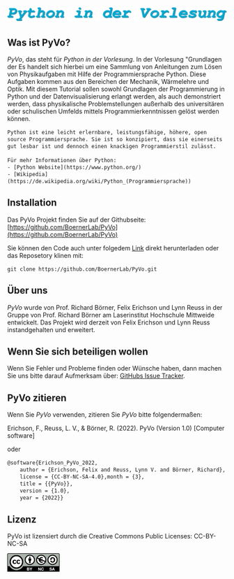 # ![Home](Abbildungen/headlines/main.png)

## Was ist PyVo?
*PyVo*, das steht für *Python in der Vorlesung*. In der Vorlesung "Grundlagen der Es handelt sich hierbei um eine Sammlung von Anleitungen zum Lösen von Physikaufgaben mit Hilfe der Programmiersprache 
Python. Diese Aufgaben kommen aus den Bereichen der Mechanik, Wärmelehre und Optik. Mit diesem Tutorial sollen sowohl 
Grundlagen der Programmierung in Python und der Datenvisualisierung erlangt werden, als auch demonstriert werden, dass 
physikalische Problemstellungen außerhalb des universitären oder schulischen Umfelds mittels Programmierkenntnissen 
gelöst werden können.

```{admonition} Was ist Python?
Python ist eine leicht erlernbare, leistungsfähige, höhere, open source Programmiersprache. Sie ist so konzipiert, dass sie einerseits gut lesbar ist und dennoch einen knackigen Programmierstil zulässt.

Für mehr Informationen über Python: 
- [Python Website](https://www.python.org/)
- [Wikipedia](https://de.wikipedia.org/wiki/Python_(Programmiersprache))

```

## Installation

Das PyVo Projekt finden Sie auf der Githubseite:  [https://github.com/BoernerLab/PyVo](https://github.com/BoernerLab/PyVo)

Sie können den Code auch unter folgedem [Link](https://github.com/BoernerLab/PyVo/archive/refs/heads/main.zip) direkt herunterladen oder das Reposetory klinen mit:
```
git clone https://github.com/BoernerLab/PyVo.git
```

## Über uns

*PyVo* wurde von Prof. Richard Börner, Felix Erichson und Lynn Reuss in der Gruppe von Prof. Richard Börner am Laserinstitut Hochschule Mittweide entwickelt. Das Projekt wird derzeit von Felix Erichson und Lynn Reuss instandgehalten und erweitert.

## Wenn Sie sich beteiligen wollen 

Wenn Sie Fehler und Probleme finden oder Wünsche haben, dann machen Sie uns bitte darauf Aufmerksam über: [GitHubs Issue Tracker](https://github.com/BoernerLab/PyVo/issues/new/choose).

## PyVo zitieren

Wenn Sie *PyVo* verwenden, zitieren Sie *PyVo* bitte folgendermaßen:

Erichson, F., Reuss, L. V., & Börner, R. (2022). PyVo (Version 1.0) [Computer software]

oder

```
@software{Erichson_PyVo_2022,
    author = {Erichson, Felix and Reuss, Lynn V. and Börner, Richard},
    license = {CC-BY-NC-SA-4.0},month = {3},
    title = {{PyVo}},
    version = {1.0},
    year = {2022}}
```

## Lizenz

PyVo ist lizensiert durch die Creative Commons Public Licenses: CC-BY-NC-SA

![Lizenz](Abbildungen/Cc-by-nc-sa_euro_icon.png)




